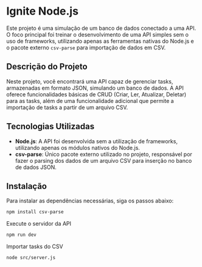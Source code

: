 # Ignite Node.js

Este projeto é uma simulação de um banco de dados conectado a uma API. O foco principal foi treinar o desenvolvimento de uma API simples sem o uso de frameworks, utilizando apenas as ferramentas nativas do Node.js e o pacote externo `csv-parse` para importação de dados em CSV.

## Descrição do Projeto

Neste projeto, você encontrará uma API capaz de gerenciar tasks, armazenadas em formato JSON, simulando um banco de dados. A API oferece funcionalidades básicas de CRUD (Criar, Ler, Atualizar, Deletar) para as tasks, além de uma funcionalidade adicional que permite a importação de tasks a partir de um arquivo CSV.

## Tecnologias Utilizadas

- **Node.js**: A API foi desenvolvida sem a utilização de frameworks, utilizando apenas os módulos nativos do Node.js.
- **csv-parse**: Único pacote externo utilizado no projeto, responsável por fazer o parsing dos dados de um arquivo CSV para inserção no banco de dados JSON.

## Instalação

Para instalar as dependências necessárias, siga os passos abaixo:

```bash
npm install csv-parse
```
Execute o servidor da API
```bash
npm run dev
```

Importar tasks do CSV
```bash
node src/server.js
```
